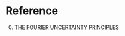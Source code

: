 # Reference

0. [THE FOURIER UNCERTAINTY PRINCIPLES](https://math.uchicago.edu/~may/REU2021/REUPapers/Dubey.pdf)

